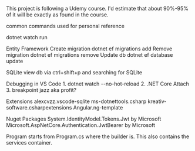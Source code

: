 This project is following a Udemy course.
I'd estimate that about 90%-95% of it will be exactly as found in the course.


common commands used
for personal reference

dotnet watch run

Entity Framework
    Create migration
        dotnet ef migrations add <migration name>
    Remove migration
        dotnet ef migrations remove
    Update db
        dotnet ef database update 

SQLite
    view db via ctrl+shift+p and searching for SQLite

Debugging in VS Code
    1. dotnet watch --no-hot-reload
    2. .NET Core Attach
    3. breakpoint jazz aka profit?

Extensions
    alexcvzz.vscode-sqlite
    ms-dotnettools.csharp
    kreativ-software.csharpextensions
    Angular.ng-template

Nuget Packages
    System.IdentityModel.Tokens.Jwt by Microsoft
    Microsoft.AspNetCore.Authentication.JwtBearer by Microsoft

Program starts from Program.cs where the builder is.
This also contains the services container.